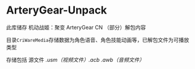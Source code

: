 ArteryGear-Unpack
===
此库储存 机动战姬：聚变 ArteryGear CN （部分）解包内容

目录`CriWareMedia`存储数据为角色语音、角色技能动画等，已解包文件为可播放类型

存储包括 源文件 *.usm（视频文件）.acb .awb（音频文件）*